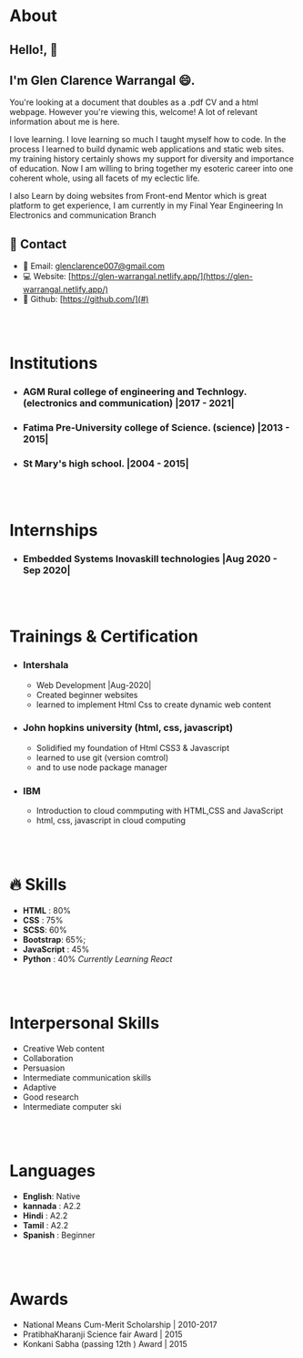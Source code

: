 # About
## Hello!, 👋 
## I'm Glen Clarence Warrangal :smile:.

You're looking at a document that doubles as a .pdf CV and a html webpage. However you're viewing this, welcome! A lot of relevant information about me is here.

I love learning. I love learning so much I taught myself how to code. In the process I learned to build dynamic web applications and static web sites. my training history certainly shows my support for diversity and importance of education. Now I am willing to bring together my esoteric career into one coherent whole, using all facets of my eclectic life.

I also Learn by doing websites from Front-end Mentor which is great platform to get experience, I am currently in my Final Year Engineering In Electronics and communication Branch


## :iphone: Contact

+ :email: Email: [glenclarence007@gmail.com](mailto:glenclarence007@gmail.com)
+ :computer: Website: [https://glen-warrangal.netlify.app/](https://glen-warrangal.netlify.app/)
+ :construction: Github: [https://github.com/](#)

<br><br>

# Institutions

+ ### AGM Rural college of engineering and Technlogy. (electronics and communication) |2017 - 2021|
+ ### Fatima Pre-University college of Science. (science) |2013 - 2015|
+ ### St Mary's high school. |2004 - 2015|

<br><br>
# Internships

+ ### Embedded Systems Inovaskill technologies |Aug 2020 - Sep 2020|

<br><br>

# Trainings & Certification

+ ### Intershala 
  + Web Development |Aug-2020|
  + Created beginner websites
  + learned to implement Html Css to create dynamic web content
+ ### John hopkins university (html, css, javascript)
  + Solidified my foundation of Html CSS3 & Javascript
  + learned to use git (version comtrol)
  + and to use node package manager
+ ### IBM 
  + Introduction to cloud commputing with HTML,CSS and JavaScript
  + html, css, javascript in cloud computing

<br><br>

# :fire: Skills
+ **HTML** : 80%
+ **CSS** : 75%
+ **SCSS**: 60%
+ **Bootstrap**: 65%;
+ **JavaScript** : 45%
+ **Python** : 40%
*Currently Learning React*


<br><br>

# Interpersonal Skills 
+ Creative Web content
+ Collaboration
+ Persuasion
+ Intermediate communication skills
+ Adaptive
+ Good research
+ Intermediate computer ski

<br><br>

# Languages 
+ **English**: Native
+ **kannada** : A2.2
+ **Hindi** : A2.2
+ **Tamil** : A2.2
+ **Spanish** : Beginner

<br><br>

# Awards 

+ National Means Cum-Merit Scholarship | 2010-2017
+ PratibhaKharanji Science fair Award | 2015
+ Konkani Sabha (passing 12th ) Award | 2015
